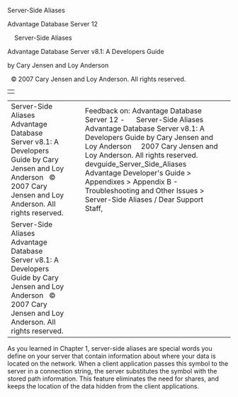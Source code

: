 Server-Side Aliases




Advantage Database Server 12  

    Server-Side Aliases

Advantage Database Server v8.1: A Developers Guide

by Cary Jensen and Loy Anderson

  © 2007 Cary Jensen and Loy Anderson. All rights reserved.

|  |
| --- |
|  |

|  |  |  |  |  |
| --- | --- | --- | --- | --- |
| Server-Side Aliases  Advantage Database Server v8.1: A Developers Guide  by Cary Jensen and Loy Anderson    © 2007 Cary Jensen and Loy Anderson. All rights reserved. |  |  | Feedback on: Advantage Database Server 12 -      Server-Side Aliases Advantage Database Server v8.1: A Developers Guide by Cary Jensen and Loy Anderson     2007 Cary Jensen and Loy Anderson. All rights reserved. devguide\_Server\_Side\_Aliases Advantage Developer's Guide > Appendixes > Appendix B - Troubleshooting and Other Issues > Server-Side Aliases / Dear Support Staff, |  |
| Server-Side Aliases  Advantage Database Server v8.1: A Developers Guide  by Cary Jensen and Loy Anderson    © 2007 Cary Jensen and Loy Anderson. All rights reserved. |  |  |  |  |

As you learned in Chapter 1, server-side aliases are special words you define on your server that contain information about where your data is located on the network. When a client application passes this symbol to the server in a connection string, the server substitutes the symbol with the stored path information. This feature eliminates the need for shares, and keeps the location of the data hidden from the client applications.